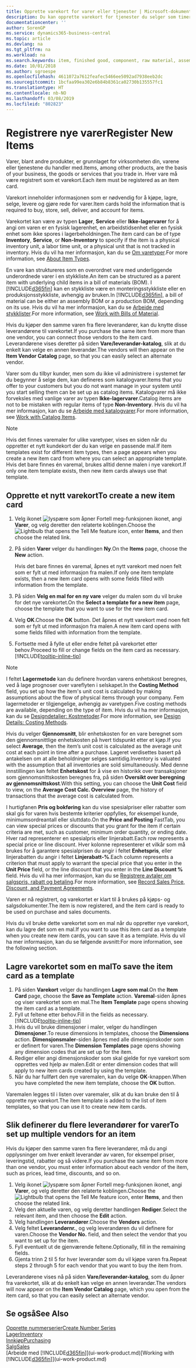 ```yaml
---
title: Opprette varekort for varer eller tjenester | Microsoft-dokumentasjon
description: Du kan opprette varekort for tjenester du selger som timer, og for fysiske produkter, for eksempel monteringsvarer, ferdigvarer, komponenter eller råvarer, du selger fra lageret.
documentationcenter: ''
author: SorenGP
ms.service: dynamics365-business-central
ms.topic: article
ms.devlang: na
ms.tgt_pltfrm: na
ms.workload: na
ms.search.keywords: item, finished good, component, raw material, assembly item
ms.date: 10/01/2018
ms.author: sgroespe
ms.openlocfilehash: 4611072a7612feafec5466ee5092ad7938eeb2dc
ms.sourcegitcommit: 1bcfaa99ea302e6b84b8361ca02730b135557fc1
ms.translationtype: HT
ms.contentlocale: nb-NO
ms.lasthandoff: 03/08/2019
ms.locfileid: "802823"
---
```

# <a name="register-new-items"></a><span data-ttu-id="9c781-103">Registrere nye varer</span><span class="sxs-lookup"><span data-stu-id="9c781-103">Register New Items</span></span>
<span data-ttu-id="9c781-104">Varer, blant andre produkter, er grunnlaget for virksomheten din, varene eller tjenestene du handler med.</span><span class="sxs-lookup"><span data-stu-id="9c781-104">Items, among other products, are the basis of your business, the goods or services that you trade in.</span></span> <span data-ttu-id="9c781-105">Hver vare må være registrert som et varekort.</span><span class="sxs-lookup"><span data-stu-id="9c781-105">Each item must be registered as an item card.</span></span>

<span data-ttu-id="9c781-106">Varekort inneholder informasjonen som er nødvendig for å kjøpe, lagre, selge, levere og gjøre rede for varer.</span><span class="sxs-lookup"><span data-stu-id="9c781-106">Item cards hold the information that is required to buy, store, sell, deliver, and account for items.</span></span>

<span data-ttu-id="9c781-107">Varekortet kan være av typen **Lager**, **Service** eller **Ikke-lagervarer** for å angi om varen er en fysisk lagerenhet, en arbeidstidsenhet eller en fysisk enhet som ikke spores i lagerbeholdningen.</span><span class="sxs-lookup"><span data-stu-id="9c781-107">The item card can be of type **Inventory**, **Service**, or **Non-Inventory** to specify if the item is a physical inventory unit, a labor time unit, or a physical unit that is not tracked in inventory.</span></span> <span data-ttu-id="9c781-108">Hvis du vil ha mer informasjon, kan du se [Om varetyper](inventory-about-item-types.md).</span><span class="sxs-lookup"><span data-stu-id="9c781-108">For more information, see [About Item Types](inventory-about-item-types.md).</span></span>

<span data-ttu-id="9c781-109">En vare kan struktureres som en overordnet vare med underliggende underordnede varer i en stykkliste.</span><span class="sxs-lookup"><span data-stu-id="9c781-109">An item can be structured as a parent item with underlying child items in a bill of materials (BOM).</span></span> <span data-ttu-id="9c781-110">I [!INCLUDE[d365fin](includes/d365fin_md.md)] kan en stykkliste være en monteringsstykkliste eller en produksjonsstykkliste, avhengig av bruken.</span><span class="sxs-lookup"><span data-stu-id="9c781-110">In [!INCLUDE[d365fin](includes/d365fin_md.md)], a bill of material can be either an assembly BOM or a production BOM, depending on its use.</span></span> <span data-ttu-id="9c781-111">Hvis du vil ha mer informasjon, kan du se [Arbeide med stykklister](inventory-how-work-BOMs.md).</span><span class="sxs-lookup"><span data-stu-id="9c781-111">For more information, see [Work with Bills of Material](inventory-how-work-BOMs.md).</span></span>

<span data-ttu-id="9c781-112">Hvis du kjøper den samme varen fra flere leverandører, kan du knytte disse leverandørene til varekortet.</span><span class="sxs-lookup"><span data-stu-id="9c781-112">If you purchase the same item from more than one vendor, you can connect those vendors to the item card.</span></span> <span data-ttu-id="9c781-113">Leverandørene vises deretter på siden **Vare/leverandør-katalog**, slik at du enkelt kan velge en annen leverandør.</span><span class="sxs-lookup"><span data-stu-id="9c781-113">The vendors will then appear on the **Item Vendor Catalog** page, so that you can easily select an alternate vendor.</span></span>

<span data-ttu-id="9c781-114">Varer som du tilbyr kunder, men som du ikke vil administrere i systemet før du begynner å selge dem, kan defineres som katalogvarer.</span><span class="sxs-lookup"><span data-stu-id="9c781-114">Items that you offer to your customers but you do not want manage in your system until you start selling them can be set up as catalog items.</span></span> <span data-ttu-id="9c781-115">Katalogvarer må ikke forveksles med vanlige varer av typen **Ikke-lagervarer**.</span><span class="sxs-lookup"><span data-stu-id="9c781-115">Catalog items are not to be mistaken with regular items of type **Non-Inventory**.</span></span> <span data-ttu-id="9c781-116">Hvis du vil ha mer informasjon, kan du se [Arbeide med katalogvarer](inventory-how-work-nonstock-items.md).</span><span class="sxs-lookup"><span data-stu-id="9c781-116">For more information, see [Work with Catalog Items](inventory-how-work-nonstock-items.md).</span></span>  

> [!NOTE]  
> <span data-ttu-id="9c781-117">Hvis det finnes varemaler for ulike varetyper, vises en siden når du oppretter et nytt kundekort der du kan velge en passende mal.</span><span class="sxs-lookup"><span data-stu-id="9c781-117">If item templates exist for different item types, then a page appears when you create a new item card from where you can select an appropriate template.</span></span> <span data-ttu-id="9c781-118">Hvis det bare finnes én varemal, brukes alltid denne malen i nye varekort.</span><span class="sxs-lookup"><span data-stu-id="9c781-118">If only one item template exists, then new item cards always use that template.</span></span>

## <a name="to-create-a-new-item-card"></a><span data-ttu-id="9c781-119">Opprette et nytt varekort</span><span class="sxs-lookup"><span data-stu-id="9c781-119">To create a new item card</span></span>
1. <span data-ttu-id="9c781-120">Velg ikonet ![lyspære som åpner Fortell meg-funksjonen](media/ui-search/search_small.png "Fortell hva du vil gjøre") ikonet, angi **Varer**, og velg deretter den relaterte koblingen.</span><span class="sxs-lookup"><span data-stu-id="9c781-120">Choose the ![Lightbulb that opens the Tell Me feature](media/ui-search/search_small.png "Tell me what you want to do") icon, enter **Items**, and then choose the related link.</span></span>  
2. <span data-ttu-id="9c781-121">På siden **Varer** velger du handlingen **Ny**.</span><span class="sxs-lookup"><span data-stu-id="9c781-121">On the **Items** page, choose the **New** action.</span></span>

    <span data-ttu-id="9c781-122">Hvis det bare finnes én varemal, åpnes et nytt varekort med noen felt som er fylt ut med informasjon fra malen.</span><span class="sxs-lookup"><span data-stu-id="9c781-122">If only one item template exists, then a new item card opens with some fields filled with information from the template.</span></span>
3. <span data-ttu-id="9c781-123">På siden **Velg en mal for en ny vare** velger du malen som du vil bruke for det nye varekortet.</span><span class="sxs-lookup"><span data-stu-id="9c781-123">On the **Select a template for a new item** page, choose the template that you want to use for the new item card.</span></span>
4. <span data-ttu-id="9c781-124">Velg **OK**.</span><span class="sxs-lookup"><span data-stu-id="9c781-124">Choose the **OK** button.</span></span> <span data-ttu-id="9c781-125">Det åpnes et nytt varekort med noen felt som er fylt ut med informasjon fra malen.</span><span class="sxs-lookup"><span data-stu-id="9c781-125">A new item card opens with some fields filled with information from the template.</span></span>
5. <span data-ttu-id="9c781-126">Fortsette med å fylle ut eller endre feltet på varekortet etter behov.</span><span class="sxs-lookup"><span data-stu-id="9c781-126">Proceed to fill or change fields on the item card as necessary.</span></span> [!INCLUDE[tooltip-inline-tip](includes/tooltip-inline-tip_md.md)]

> [!NOTE]
> <span data-ttu-id="9c781-127">I feltet **Lagermetode** kan du definere hvordan varens enhetskost beregnes, ved å lage prognoser over vareflyten i selskapet.</span><span class="sxs-lookup"><span data-stu-id="9c781-127">In the **Costing Method** field, you set up how the item's unit cost is calculated by making assumptions about the flow of physical items through your company.</span></span> <span data-ttu-id="9c781-128">Fem lagermetoder er tilgjengelige, avhengig av varetypen.</span><span class="sxs-lookup"><span data-stu-id="9c781-128">Five costing methods are available, depending on the type of item.</span></span> <span data-ttu-id="9c781-129">Hvis du vil ha mer informasjon, kan du se [Designdetaljer: Kostmetoder](design-details-costing-methods.md).</span><span class="sxs-lookup"><span data-stu-id="9c781-129">For more information, see [Design Details: Costing Methods](design-details-costing-methods.md).</span></span>
>
> <span data-ttu-id="9c781-130">Hvis du velger **Gjennomsnitt**, blir enhetskosten for en vare beregnet som den gjennomsnittlige enhetskosten på hvert tidspunkt etter et kjøp.</span><span class="sxs-lookup"><span data-stu-id="9c781-130">If you select **Average**, then the item’s unit cost is calculated as the average unit cost at each point in time after a purchase.</span></span> <span data-ttu-id="9c781-131">Lageret verdisettes basert på antakelsen om at alle beholdninger selges samtidig.</span><span class="sxs-lookup"><span data-stu-id="9c781-131">Inventory is valuated with the assumption that all inventories are sold simultaneously.</span></span> <span data-ttu-id="9c781-132">Med denne innstillingen kan feltet **Enhetskost** for å vise en historikk over transaksjoner som gjennomsnittskosten beregnes fra, på siden **Oversikt over beregning av gjennomsnittskost**.</span><span class="sxs-lookup"><span data-stu-id="9c781-132">With this setting, you can choose the **Unit Cost** field to view, on the **Average Cost Calc. Overview** page, the history of transactions that the average cost is calculated from.</span></span>

<span data-ttu-id="9c781-133">I hurtigfanen **Pris og bokføring** kan du vise spesialpriser eller rabatter som skal gis for varen hvis bestemte kriterier oppfylles, for eksempel kunde, minimumsordreantall eller sluttdato.</span><span class="sxs-lookup"><span data-stu-id="9c781-133">On the **Price and Posting** FastTab, you can view special prices or discounts that you grant for the item if certain criteria are met, such as customer, minimum order quantity, or ending date.</span></span> <span data-ttu-id="9c781-134">Hver rad representerer en spesialpris eller linjerabatt.</span><span class="sxs-lookup"><span data-stu-id="9c781-134">Each row represents a special price or line discount.</span></span> <span data-ttu-id="9c781-135">Hver kolonne representerer et vilkår som må brukes for å garantere spesialprisen du angir i feltet **Enhetspris**, eller linjerabatten du angir i feltet **Linjerabatt-%**.</span><span class="sxs-lookup"><span data-stu-id="9c781-135">Each column represents a criterion that must apply to warrant the special price that you enter in the **Unit Price** field, or the line discount that you enter in the **Line Discount %** field.</span></span> <span data-ttu-id="9c781-136">Hvis du vil ha mer informasjon, kan du se [Registrere avtaler om salgspris, rabatt og betaling](sales-how-record-sales-price-discount-payment-agreements.md).</span><span class="sxs-lookup"><span data-stu-id="9c781-136">For more information, see [Record Sales Price, Discount, and Payment Agreements](sales-how-record-sales-price-discount-payment-agreements.md).</span></span>

<span data-ttu-id="9c781-137">Varen er nå registrert, og varekortet er klart til å brukes på kjøps- og salgsdokumenter.</span><span class="sxs-lookup"><span data-stu-id="9c781-137">The item is now registered, and the item card is ready to be used on purchase and sales documents.</span></span>

<span data-ttu-id="9c781-138">Hvis du vil bruke dette varekortet som en mal når du oppretter nye varekort, kan du lagre det som en mal.</span><span class="sxs-lookup"><span data-stu-id="9c781-138">If you want to use this item card as a template when you create new item cards, you can save it as a template.</span></span> <span data-ttu-id="9c781-139">Hvis du vil ha mer informasjon, kan du se følgende avsnitt:</span><span class="sxs-lookup"><span data-stu-id="9c781-139">For more information, see the following section.</span></span>

## <a name="to-save-the-item-card-as-a-template"></a><span data-ttu-id="9c781-140">Lagre varekortet som en mal</span><span class="sxs-lookup"><span data-stu-id="9c781-140">To save the item card as a template</span></span>
1. <span data-ttu-id="9c781-141">På siden **Varekort** velger du handlingen **Lagre som mal**.</span><span class="sxs-lookup"><span data-stu-id="9c781-141">On the **Item Card** page, choose the **Save as Template** action.</span></span> <span data-ttu-id="9c781-142">**Varemal**-siden åpnes og viser varekortet som en mal.</span><span class="sxs-lookup"><span data-stu-id="9c781-142">The **Item Template** page opens showing the item card as a template.</span></span>
2. <span data-ttu-id="9c781-143">Fyll ut feltene etter behov.</span><span class="sxs-lookup"><span data-stu-id="9c781-143">Fill in the fields as necessary.</span></span> [!INCLUDE[tooltip-inline-tip](includes/tooltip-inline-tip_md.md)]
3. <span data-ttu-id="9c781-144">Hvis du vil bruke dimensjoner i maler, velger du handlingen **Dimensjoner**.</span><span class="sxs-lookup"><span data-stu-id="9c781-144">To reuse dimensions in templates, choose the **Dimensions** action.</span></span> <span data-ttu-id="9c781-145">**Dimensjonsmaler**-siden åpnes med alle dimensjonskoder som er definert for varen.</span><span class="sxs-lookup"><span data-stu-id="9c781-145">The **Dimension Templates** page opens showing any dimension codes that are set up for the item.</span></span>
4. <span data-ttu-id="9c781-146">Rediger eller angi dimensjonskoder som skal gjelde for nye varekort som opprettes ved hjelp av malen.</span><span class="sxs-lookup"><span data-stu-id="9c781-146">Edit or enter dimension codes that will apply to new item cards created by using the template.</span></span>
5. <span data-ttu-id="9c781-147">Når du har fullført den nye varemalen, kan du velge **OK**-knappen.</span><span class="sxs-lookup"><span data-stu-id="9c781-147">When you have completed the new item template, choose the **OK** button.</span></span>

<span data-ttu-id="9c781-148">Varemalen legges til i listen over varemaler, slik at du kan bruke den til å opprette nye varekort.</span><span class="sxs-lookup"><span data-stu-id="9c781-148">The item template is added to the list of item templates, so that you can use it to create new item cards.</span></span>

## <a name="to-set-up-multiple-vendors-for-an-item"></a><span data-ttu-id="9c781-149">Slik definerer du flere leverandører for varer</span><span class="sxs-lookup"><span data-stu-id="9c781-149">To set up multiple vendors for an item</span></span>  
<span data-ttu-id="9c781-150">Hvis du kjøper den samme varen fra flere leverandører, må du angi opplysninger om hver enkelt leverandør av varen, for eksempel priser, leveringstid, rabatter og så videre.</span><span class="sxs-lookup"><span data-stu-id="9c781-150">If you purchase the same item from more than one vendor, you must enter information about each vendor of the item, such as prices, lead time, discounts, and so on.</span></span>  

1.  <span data-ttu-id="9c781-151">Velg ikonet ![lyspære som åpner Fortell meg-funksjonen](media/ui-search/search_small.png "Fortell hva du vil gjøre") ikonet, angi **Varer**, og velg deretter den relaterte koblingen.</span><span class="sxs-lookup"><span data-stu-id="9c781-151">Choose the ![Lightbulb that opens the Tell Me feature](media/ui-search/search_small.png "Tell me what you want to do") icon, enter **Items**, and then choose the related link.</span></span>  
2.  <span data-ttu-id="9c781-152">Velg den aktuelle varen, og velg deretter handlingen **Rediger**.</span><span class="sxs-lookup"><span data-stu-id="9c781-152">Select the relevant item, and then choose the **Edit** action.</span></span>  
3.  <span data-ttu-id="9c781-153">Velg handlingen **Leverandører**.</span><span class="sxs-lookup"><span data-stu-id="9c781-153">Choose the **Vendors** action.</span></span>  
4.  <span data-ttu-id="9c781-154">Velg feltet **Leverandørnr.**, og velg leverandøren du vil definere for varen.</span><span class="sxs-lookup"><span data-stu-id="9c781-154">Choose the **Vendor No.** field, and then select the vendor that you want to set up for the item.</span></span>  
5.  <span data-ttu-id="9c781-155">Fyll eventuelt ut de gjenværende feltene.</span><span class="sxs-lookup"><span data-stu-id="9c781-155">Optionally, fill in the remaining fields.</span></span>  
6.  <span data-ttu-id="9c781-156">Gjenta trinn 2 til 5 for hver leverandør som du vil kjøpe varen fra.</span><span class="sxs-lookup"><span data-stu-id="9c781-156">Repeat steps 2 through 5 for each vendor that you want to buy the item from.</span></span>

<span data-ttu-id="9c781-157">Leverandørene vises nå på siden **Vare/leverandør-katalog**, som du åpner fra varekortet, slik at du enkelt kan velge en annen leverandør.</span><span class="sxs-lookup"><span data-stu-id="9c781-157">The vendors will now appear on the **Item Vendor Catalog** page, which you open from the item card, so that you can easily select an alternate vendor.</span></span>

## <a name="see-also"></a><span data-ttu-id="9c781-158">Se også</span><span class="sxs-lookup"><span data-stu-id="9c781-158">See Also</span></span>
[<span data-ttu-id="9c781-159">Opprette nummerserier</span><span class="sxs-lookup"><span data-stu-id="9c781-159">Create Number Series</span></span>](ui-create-number-series.md)  
[<span data-ttu-id="9c781-160">Lager</span><span class="sxs-lookup"><span data-stu-id="9c781-160">Inventory</span></span>](inventory-manage-inventory.md)  
[<span data-ttu-id="9c781-161">Innkjøp</span><span class="sxs-lookup"><span data-stu-id="9c781-161">Purchasing</span></span>](purchasing-manage-purchasing.md)  
[<span data-ttu-id="9c781-162">Salg</span><span class="sxs-lookup"><span data-stu-id="9c781-162">Sales</span></span>](sales-manage-sales.md)  
<span data-ttu-id="9c781-163">[Arbeide med [!INCLUDE[d365fin](includes/d365fin_md.md)]](ui-work-product.md)</span><span class="sxs-lookup"><span data-stu-id="9c781-163">[Working with [!INCLUDE[d365fin](includes/d365fin_md.md)]](ui-work-product.md)</span></span>
